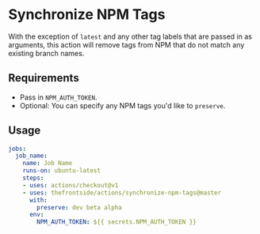 # Synchronize NPM Tags
With the exception of `latest` and any other tag labels that are passed in as arguments, this action will remove tags from NPM that do not match any existing branch names.

## Requirements
- Pass in `NPM_AUTH_TOKEN`.
- Optional: You can specify any NPM tags you'd like to `preserve`.

## Usage
```yaml
jobs:
  job_name:
    name: Job Name
    runs-on: ubuntu-latest
    steps:
    - uses: actions/checkout@v1
    - uses: thefrontside/actions/synchronize-npm-tags@master
      with:
        preserve: dev beta alpha
      env:
        NPM_AUTH_TOKEN: ${{ secrets.NPM_AUTH_TOKEN }}
```
